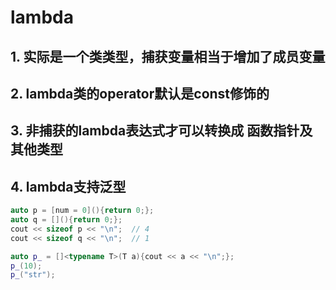 # lambda

## 1. 实际是一个类类型，捕获变量相当于增加了成员变量

## 2. lambda类的operator默认是const修饰的

## 3. 非捕获的lambda表达式才可以转换成 函数指针及其他类型

## 4. lambda支持泛型

```c++
auto p = [num = 0](){return 0;};
auto q = [](){return 0;};
cout << sizeof p << "\n";  // 4
cout << sizeof q << "\n";  // 1

auto p_ = []<typename T>(T a){cout << a << "\n";};
p_(10);
p_("str");
```